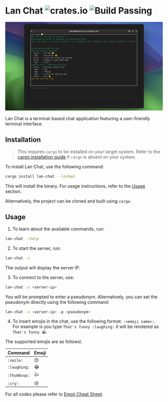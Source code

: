 # Lan Chat ![crates.io](https://img.shields.io/crates/v/lan-chat.svg) ![Build Passing](https://github.com/Saphereye/lan-chat/actions/workflows/rust.yml/badge.svg)

![Running example](https://github.com/Saphereye/lan-chat/blob/main/assets/example.png)

Lan Chat is a terminal-based chat application featuring a user-friendly terminal interface.

## Installation

> This requires `cargo` to be installed on your target system. Refer to the [cargo installation guide](https://doc.rust-lang.org/cargo/getting-started/installation.html) if `cargo` is absent on your system.

To install Lan Chat, use the following command:

```bash
cargo install lan-chat --locked
```

This will install the binary. For usage instructions, refer to the [Usage](#usage) section.

Alternatively, the project can be cloned and built using `cargo`.

## Usage

1. To learn about the available commands, run:

```bash
lan-chat --help
```

2. To start the server, run:

```bash
lan-chat -i
```

The output will display the server IP.

3. To connect to the server, use:

```bash
lan-chat -s <server-ip>
```

You will be prompted to enter a pseudonym. Alternatively, you can set the pseudonym directly using the following command:

```bash
lan-chat -s <server-ip> -p <pseudonym>
```

4. To insert emojis in the chat, use the following format: `:<emoji name>:`. For example is you type `That's funny :laughing:` it will be rendered as `That's funny 😂`.

The supported emojis are as follows\\


| Command     | Emoji |
|-------------|-------|
| `:smile:`     | 😊     |
| `:laughing:`     | 😂     |
| `:thumbsup:` | 👍     |
| `:cry: `      | 😢     |

For all codes please refer to [Emoji Cheat Sheet](https://github.com/ikatyang/emoji-cheat-sheet/tree/master).

